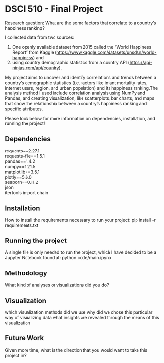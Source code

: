 # DSCI 510 - Final Project
Research question: What are the some factors that correlate to a country’s happiness ranking?

I collected data from two sources:
 1)  One openly available dataset from 2015 called the “World Happiness Report” from Kaggle (https://www.kaggle.com/datasets/unsdsn/world-happiness) and 
 2)  using country demographic statistics from a country API (https://api-ninjas.com/api/country). 

My project aims to uncover and identify correlations and trends between a country’s demographic statistics (i.e. factors like infant mortality rates, internet users, region, and urban population) and its happiness ranking.The analysis method I used include correlation analysis using NumPy and Pandas, and creating visualization, like scatterplots, bar charts, and maps that show the relationship between a country’s happiness ranking and specific attributes.

Please look below for more information on dependencies, installation, and running the project!


## Dependencies

requests==2.27.1 \
requests-file==1.5.1 \
pandas==1.4.2 \
numpy==1.21.5 \
matplotlib==3.5.1 \
plotly==5.6.0 \
seaborn==0.11.2 \
json \
itertools import chain


## Installation
How to install the requirements necessary to run your project:
pip install -r requirements.txt

## Running the project
A single file is only needed to run the project, which I have decided to be a Jupyter Notebook found at:
python code/main.ipynb

## Methodology
What kind of analyses or visualizations did you do?

## Visualization
which visualization methods did we use
why did we chose this particular way of visualizing data
what insights are revealed through the means of this visualization

## Future Work
Given more time, what is the direction that you would want to take this project in?
